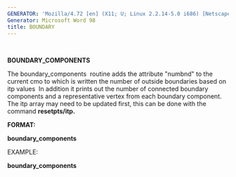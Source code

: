 ```yaml
---
GENERATOR: 'Mozilla/4.72 [en] (X11; U; Linux 2.2.14-5.0 i686) [Netscape]'
Generator: Microsoft Word 98
title: BOUNDARY
---
```


 

 **BOUNDARY\_COMPONENTS**

  The boundary\_components  routine adds the attribute "numbnd" to the
  current cmo to which is written the number of outside boundaries
  based on itp values  In addition it prints out the number of
  connected boundary components and a representative vertex from each
  boundary component.  The itp array may need to be updated first,
  this can be done with the command **resetpts/itp.**

 **FORMAT:**

  **boundary\_components**

 EXAMPLE:

  **boundary\_components**
